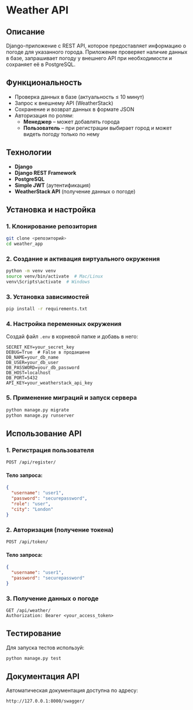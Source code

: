 # Weather API

## Описание
Django-приложение с REST API, которое предоставляет информацию о погоде для указанного города.
Приложение проверяет наличие данных в базе, запрашивает погоду у внешнего API при необходимости и сохраняет её в PostgreSQL.

## Функциональность
- Проверка данных в базе (актуальность ≤ 10 минут)
- Запрос к внешнему API (WeatherStack)
- Сохранение и возврат данных в формате JSON
- Авторизация по ролям:
  - **Менеджер** – может добавлять города
  - **Пользователь** – при регистрации выбирает город и может видеть погоду только по нему

## Технологии
- **Django**
- **Django REST Framework**
- **PostgreSQL**
- **Simple JWT** (аутентификация)
- **WeatherStack API** (получение данных о погоде)

## Установка и настройка

### 1. Клонирование репозитория
```sh
git clone <репозиторий>
cd weather_app
```

### 2. Создание и активация виртуального окружения
```sh
python -m venv venv
source venv/bin/activate  # Mac/Linux
venv\Scripts\activate  # Windows
```

### 3. Установка зависимостей
```sh
pip install -r requirements.txt
```

### 4. Настройка переменных окружения
Создай файл `.env` в корневой папке и добавь в него:
```env
SECRET_KEY=your_secret_key
DEBUG=True  # False в продакшене
DB_NAME=your_db_name
DB_USER=your_db_user
DB_PASSWORD=your_db_password
DB_HOST=localhost
DB_PORT=5432
API_KEY=your_weatherstack_api_key
```

### 5. Применение миграций и запуск сервера
```sh
python manage.py migrate
python manage.py runserver
```

## Использование API

### 1. Регистрация пользователя
```http
POST /api/register/
```
#### Тело запроса:
```json
{
  "username": "user1",
  "password": "securepassword",
  "role": "user",
  "city": "London"
}
```

### 2. Авторизация (получение токена)
```http
POST /api/token/
```
#### Тело запроса:
```json
{
  "username": "user1",
  "password": "securepassword"
}
```

### 3. Получение данных о погоде
```http
GET /api/weather/
Authorization: Bearer <your_access_token>
```

## Тестирование
Для запуска тестов используй:
```sh
python manage.py test
```

## Документация API
Автоматическая документация доступна по адресу:
```
http://127.0.0.1:8000/swagger/
```

